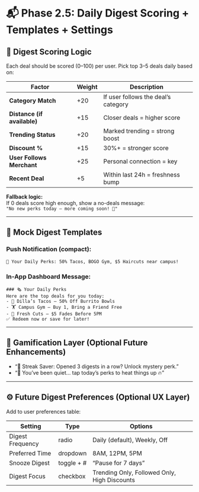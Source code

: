 
# 📬 Phase 2.5: Daily Digest Scoring + Templates + Settings

## 🔢 Digest Scoring Logic

Each deal should be scored (0–100) per user. Pick top 3–5 deals daily based on:

| Factor                  | Weight | Description                                  |
|-------------------------|--------|----------------------------------------------|
| **Category Match**      | +20    | If user follows the deal’s category          |
| **Distance (if available)** | +15 | Closer deals = higher score                  |
| **Trending Status**     | +20    | Marked trending = strong boost               |
| **Discount %**          | +15    | 30%+ = stronger score                        |
| **User Follows Merchant** | +25  | Personal connection = key                    |
| **Recent Deal**         | +5     | Within last 24h = freshness bump             |

**Fallback logic:**  
If 0 deals score high enough, show a no-deals message:  
`"No new perks today — more coming soon! 🔄"`

---

## 📝 Mock Digest Templates

### Push Notification (compact):
`🎉 Your Daily Perks: 50% Tacos, BOGO Gym, $5 Haircuts near campus!`

### In-App Dashboard Message:
```
### 🗞️ Your Daily Perks
Here are the top deals for you today:
- 🌮 Dilla’s Tacos – 50% Off Burrito Bowls  
- 🏋️ Campus Gym – Buy 1, Bring a Friend Free  
- 💇 Fresh Cuts – $5 Fades Before 5PM  
✅ Redeem now or save for later!
```

---

## 🧠 Gamification Layer (Optional Future Enhancements)

- “🎁 Streak Saver: Opened 3 digests in a row? Unlock mystery perk.”
- “👀 You’ve been quiet… tap today’s perks to heat things up 🔥”

---

## ⚙️ Future Digest Preferences (Optional UX Layer)

Add to user preferences table:

| Setting            | Type       | Options                                  |
|--------------------|------------|------------------------------------------|
| Digest Frequency   | radio      | Daily (default), Weekly, Off             |
| Preferred Time     | dropdown   | 8AM, 12PM, 5PM                            |
| Snooze Digest      | toggle + # | “Pause for 7 days”                       |
| Digest Focus       | checkbox   | Trending Only, Followed Only, High Discounts |

